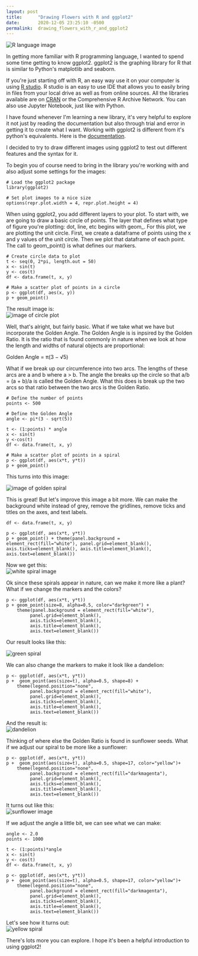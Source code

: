 ```yaml
---
layout: post
title:      "Drawing Flowers with R and ggplot2"
date:       2020-12-05 23:25:10 -0500
permalink:  drawing_flowers_with_r_and_ggplot2
---
```



![R language image](https://i.imgur.com/1J7ARLC.png)

In getting more familiar with R programming language, I wanted to spend some time getting to know ggplot2. ggplot2 is the graphing library for R that is similar to Python's matplotlib and seaborn. 

If you're just starting off with R, an easy way use it on your computer is using [R studio](https://rstudio.com/products/rstudio/download/). R studio is an easy to use IDE that allows you to easily bring in files from your local drive as well as from online sources. All the libraries available are on [CRAN](https://cran.r-project.org/) or the Comprehensive R Archive Network. You can also use Jupyter Notebook, just like with Python.


I have found whenever I'm learning a new library, it's very helpful to explore it not just by reading the documentation but also through trial and error in getting it to create what I want. Working with ggplot2 is different from it's python's equivalents. Here is the [documentation](https://www.rdocumentation.org/packages/ggplot2/versions/3.3.2).

I decided to try to draw different images using ggplot2 to test out different features and the syntax for it.

To begin you of course need to bring in the library you're working with and also adjust some settings for the images:

```
# Load the ggplot2 package
library(ggplot2)

# Set plot images to a nice size
options(repr.plot.width = 4, repr.plot.height = 4)
```

When using ggplot2, you add different layers to your plot. To start with, we are going to draw a basic circle of points.
The layer that defines what type of figure you're plotting: dot, line, etc begins with geom_. For this plot, we are plotting the unit circle. First, we create a dataframe of points using the x and y values of the unit circle. Then we plot that dataframe of each point. The call to geom_point() is what defines our markers.

```
# Create circle data to plot
t <- seq(0, 2*pi, length.out = 50)
x <- sin(t)
y <- cos(t)
df <- data.frame(t, x, y)

# Make a scatter plot of points in a circle
p <- ggplot(df, aes(x, y))
p + geom_point()
```

The result image is: <br />
![image of circle plot](https://i.imgur.com/SwAMzA6.png)

Well, that's alright, but fairly basic. What if we take what we have but incorporate the Golden Angle. The Golden Angle is is inpsired by the Golden Ratio. It is the ratio that is found commonly in nature when we look at how the length and widths of natural objects are proportional:

Golden Angle = π(3 − √5)

What if we break up our circumference into two arcs. The lengths of these arcs are a and b where a > b. The angle the breaks up the circle so that a/b = (a + b)/a is called the Golden Angle. What this does is break up the two arcs so that ratio between the two arcs is the Golden Ratio.

```
# Define the number of points
points <- 500

# Define the Golden Angle
angle <- pi*(3 - sqrt(5))

t <- (1:points) * angle
x <- sin(t)
y <-cos(t)
df <- data.frame(t, x, y)

# Make a scatter plot of points in a spiral
p <- ggplot(df, aes(x*t, y*t))
p + geom_point()
```

This turns into this image:

![image of golden spiral](https://i.imgur.com/M743Q03.png)
<br />

This is great! But let's improve this image a bit more. We can make the background white instead of grey, remove the gridlines, remove ticks and titles on the axes, and text labels.

```
df <- data.frame(t, x, y)

p <- ggplot(df, aes(x*t, y*t))
p + geom_point() + theme(panel.background = element_rect(fill="white"), panel.grid=element_blank(), axis.ticks=element_blank(), axis.title=element_blank(), axis.text=element_blank())

```

Now we get this: <br />
![white spiral image](https://i.imgur.com/ueU2jZm.png)


Ok since these spirals appear in nature, can we make it more like a plant? What if we change the markers and the colors? 

```
p <- ggplot(df, aes(x*t, y*t))
p + geom_point(size=8, alpha=0.5, color="darkgreen") + 
    theme(panel.background = element_rect(fill="white"),
         panel.grid=element_blank(),
         axis.ticks=element_blank(),
         axis.title=element_blank(),
         axis.text=element_blank())
```

Our result looks like this: <br />

![green spiral](https://i.imgur.com/5Olexgl.png)

We can also change the markers to make it look like a dandelion:

```
p <- ggplot(df, aes(x*t, y*t))
p +  geom_point(aes(size=t), alpha=0.5, shape=8) + 
    theme(legend.position="none",
         panel.background = element_rect(fill="white"),
         panel.grid=element_blank(),
         axis.ticks=element_blank(),
         axis.title=element_blank(),
         axis.text=element_blank())
```

And the result is: <br />
![dandelion](https://i.imgur.com/aq9Amb4.png)

Thinking of where else the Golden Ratio is found in sunflower seeds. What if we adjust our spiral to be more like a sunflower:

```
p <- ggplot(df, aes(x*t, y*t))
p +  geom_point(aes(size=t), alpha=0.5, shape=17, color="yellow")+
    theme(legend.position="none",
         panel.background = element_rect(fill="darkmagenta"),
         panel.grid=element_blank(),
         axis.ticks=element_blank(),
         axis.title=element_blank(),
         axis.text=element_blank())
```

It turns out like this: <br />
![sunflower image](https://i.imgur.com/tXGoAsz.png)

If we adjust the angle a little bit, we can see what we can make:
```
angle <- 2.0
points <- 1000

t <- (1:points)*angle
x <- sin(t)
y <- cos(t)
df <- data.frame(t, x, y)

p <- ggplot(df, aes(x*t, y*t))
p +  geom_point(aes(size=t), alpha=0.5, shape=17, color="yellow")+
    theme(legend.position="none",
         panel.background = element_rect(fill="darkmagenta"),
         panel.grid=element_blank(),
         axis.ticks=element_blank(),
         axis.title=element_blank(),
         axis.text=element_blank())
```

Let's see how it turns out: <br />
![yellow spiral](https://i.imgur.com/06DgZwX.png)

There's lots more you can explore. I hope it's been a helpful introduction to using ggplot2!
